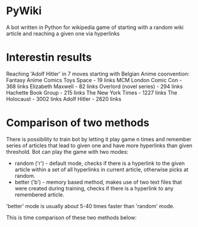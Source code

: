 # PyWiki
A bot written in Python for wikipedia game of starting with a random wiki article and reaching a given one via hyperlinks

# Interestin results
Reaching 'Adolf Hitler' in 7 moves starting with Belgian Anime coonvention:
Fantasy Anime Comics Toys Space - 19 links
MCM London Comic Con - 368 links
Elizabeth Maxwell - 82 links
Overlord (novel series) - 294 links
Hachette Book Group - 215 links
The New York Times - 1227 links
The Holocaust - 3002 links
Adolf Hitler - 2620 links

# Comparison of two methods
There is possibility to train bot by letting it play game n times and remember series of articles that lead to given one and have more hyperlinks than given threshold. Bot can play the game with two modes:
- random ('r') - default mode, checks if there is a hyperlink to the given article within a set of all hyperlinks in current article, otherwise picks at random.
- better ('b') - memory based method, makes use of two text files that were created during training, checks if there is a hyperlink to any remembered article.

'better' mode is usually about 5-40 times faster than 'random' mode.

This is time comparison of these two methods below:
